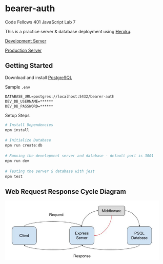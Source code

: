 # bearer-auth
Code Fellows 401 JavaScript Lab 7

This is a practice server & database deployment using [Heroku](https://www.heroku.com/).

[Development Server](https://muckt-bearer-auth.herokuapp.com/)

[Production Server](https://muckt-bearer-auth.herokuapp.com/)

## Getting Started

Download and install [PostgreSQL](https://www.postgresql.org/download/)

Sample `.env`

```.env
DATABASE_URL=postgres://localhost:5432/bearer-auth
DEV_DB_USERNAME=******
DEV_DB_PASSWORD=******
```

Setup Steps

```Bash
# Install Dependencies
npm install

# Initialize Database
npm run create:db

# Running the development server and database - default port is 3001
npm run dev

# Testing the server & database with jest
npm test
```

## Web Request Response Cycle Diagram

![Web Request Response Cycle Diagram](./Web_Request_Response_Cycle_Diagram.jpg)